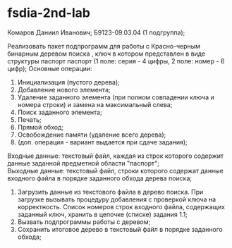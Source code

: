 # fsdia-2nd-lab
Комаров Даниил Иванович; Б9123-09.03.04 (1 подгруппа);

Реализовать пакет подпрограмм для работы с Красно-черным бинарным деревом поиска , ключ в котором представлен в виде структуры паспорт паспорт (1 поле: серия - 4 цифры, 2 поле: номер - 6 цифр);
Основные операции:
1. Инициализация (пустого дерева);
2. Добавление нового элемента;
3. Удаление заданного элемента (при полном совпадении ключа и номера строки) и замена на максимальный слева;						
4. Поиск заданного элемента;				
5. Печать;
6. Прямой обход;					
7. Освобождение памяти (удаление всего дерева);					
8. (доп. операция - вариант выдается при сдаче задания);
 				
Входные данные: текстовый файл, каждая из строк которого содержит данные заданной предметной области "паспорт";			
Выходные данные: текстовый файл, строки которого содержат данные входного файла в порядке заданного обхода дерева поиска;

1. Загрузить данные из текстового файла в дерево поиска. При загрузке вызывать процедуру добавления с проверкой ключа на корректность. Список номеров строк входного файла, содержащих заданный ключ, хранить в цепочке (списке) задания 1.1;
2. Вызвать подпрограммы работы с деревом;			
3. Сохранить итоговое дерево в текстовый файл в порядке заданного обхода;
